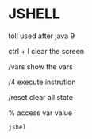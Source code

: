# JSHELL
toll used after java 9

ctrl + l clear the screen

/vars show the vars

/4 execute instrution

/reset clear all state

% access var value
```shell 
jshel
```

